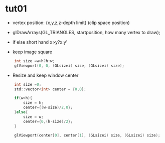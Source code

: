 # tut01
- vertex position: {x,y,z,z-depth limit} (clip space position)
- glDrawArrays(GL_TRIANGLES, startposition, how many vertex to draw);

- if else short hand x>y?x:y'

- keep image square
```C
	int size =w>h?h:w;
	glViewport(0, 0, (GLsizei) size, (GLsizei) size);
```

- Resize and keep window center
```C
	int size =0;
	std::vector<int> center = {0,0};

	if(w>h){
		size = h;
		center={(w-size)/2,0};
	}else{
		size = w;
		center={0,(h-size)/2};
	}

	glViewport(center[0], center[1], (GLsizei) size, (GLsizei) size);
```
